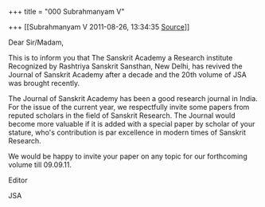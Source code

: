 +++
title = "000 Subrahmanyam V"

+++
[[Subrahmanyam V	2011-08-26, 13:34:35 [Source](https://groups.google.com/g/bvparishat/c/UU2Fsgg9SEY)]]



Dear Sir/Madam,

  
This is to inform you that The Sanskrit Academy a Research institute Recognized by Rashtriya Sanskrit Sansthan, New Delhi, has revived the Journal of Sanskrit Academy after a decade and the 20th volume of JSA was brought recently.

  

The Journal of Sanskrit Academy has been a good research journal in India. For the issue of the current year, we respectfully invite some papers from reputed scholars in the field of Sanskrit Research. The Journal would become more valuable if it is added with a special paper by scholar of your stature, who's contribution is par excellence in modern times of Sanskrit Research.

  

We would be happy to invite your paper on any topic for our forthcoming volume till 09.09.11.

  

Editor

JSA  

